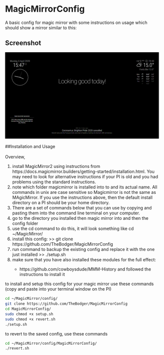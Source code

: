 # MagicMirrorConfig

A basic config for magic mirror with some instructions on usage which should show a mirror similar to this:

## Screenshot

![Technojam Config Screenshot](screenshot.bmp)

##Installation and Usage <BR><BR>
Overview, 
<ol>
<li>
install MagicMirror2 using instructions from https://docs.magicmirror.builders/getting-started/installation.html. You may need to look for alternative instructions if your PI is old and you had problems using the standard instructions.
</li>
  <li>
    note which folder magicmirror is installed into to and its actual name. All commands in unix are case sensitive so Magicmirror is not the same as MAgicMirror. If you use the instructions above, then the default install directory on a PI should be your home directory.
  </li>
  <li>
    There are a set of commands below that you can use by copying and pasting them into the command line terminal on your computer.
  </li>
  <li>
     go to the directory you installed then magic mirror into and then the config folder     
  </li>
  <li>
    use the cd command to do this, it will look something like cd ~/MagicMirror/
  </li>
  <li>
    install this config: >> git clone https://github.com/TheBodger/MagicMirrorConfig
  </li>
  <li>
    run  command to backup the existing config and replace it with the one just installed >> ./setup.sh
  </li>
  <li>
    make sure that you have also installed these modules for the full effect:
  </li>
  <ul>
  <li>https://github.com/cowboysdude/MMM-History and followed the instructions to install it</li>
  </ul>
</ol>  

to install and setup this config for your magic mirror use these commands (copy and paste into your terminal window on the PI)

```bash
cd ~/MagicMirror/config/
git clone https://github.com/TheBodger/MagicMirrorConfig
cd MagicMirrorConfig/
sudo chmod +x setup.sh
sudo chmod +x revert.sh
./setup.sh
```

to revert to the saved config, use these commands

```bash
cd ~/MagicMirror/config/MagicMirrorConfig/
./revert.sh
```
